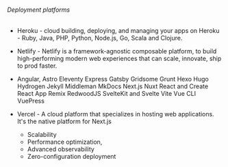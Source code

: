 ###### Deployment platforms

- Heroku - cloud building, deploying, and managing your apps on Heroku - Ruby, Java, PHP, Python, Node.js, Go, Scala and Clojure.

- Netlify - Netlify is a framework-agnostic composable platform, to build high-performing modern web experiences that can scale, innovate, ship to prod faster.
 - Angular, Astro
    Eleventy
    Express
    Gatsby
    Gridsome
    Grunt
    Hexo
    Hugo
    Hydrogen
    Jekyll
    Middleman
    MkDocs
    Next.js
    Nuxt
    React and Create React App
    Remix
    RedwoodJS
    SvelteKit and Svelte
    Vite
    Vue CLI
    VuePress 

- Vercel - A cloud platform that specializes in hosting web applications. It's the native platform for Next.js
    - Scalability
    - Performance optimization,
    - Advanced observability
    - Zero-configuration deployment
